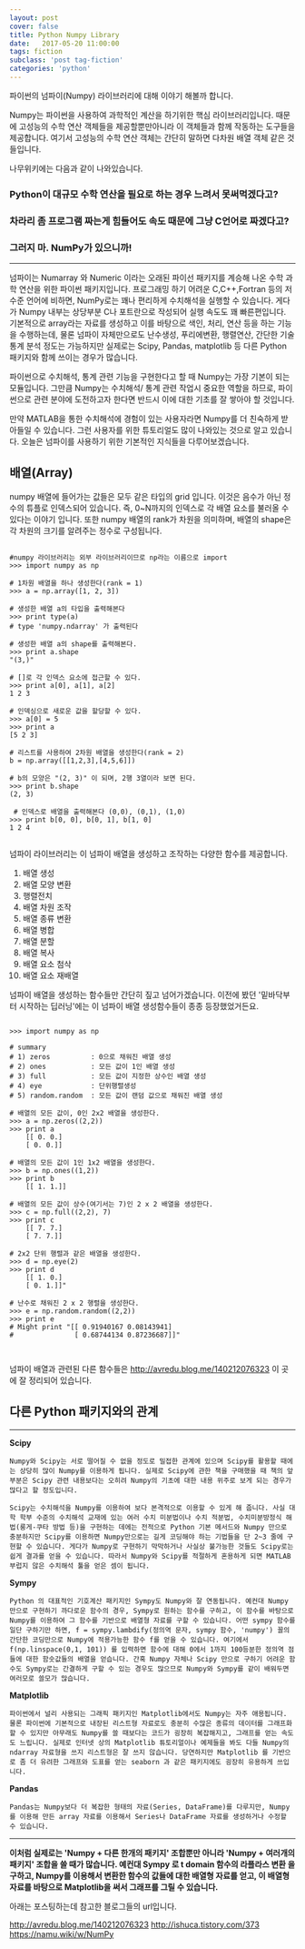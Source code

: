 ```yaml
---
layout: post
cover: false
title: Python Numpy Library
date:   2017-05-20 11:00:00
tags: fiction
subclass: 'post tag-fiction'
categories: 'python'
---
```


파이썬의 넘파이(Numpy) 라이브러리에 대해 이야기 해볼까 합니다. 


Numpy는 파이썬을 사용하여 과학적인 계산을 하기위한 핵심 라이브러리입니다. 때문에 고성능의 수학 연산 객체들을 제공할뿐만아니라 이 객체들과 함께 작동하는 도구들을 제공합니다. 여기서 고성능의 수학 연산 객체는 간단히 말하면 다차원 배열 객체 같은 것들입니다.


나무위키에는 다음과 같이 나와있습니다.


### Python이 대규모 수학 연산을 필요로 하는 경우 느려서 못써먹겠다고?
### 차라리 좀 프로그램 짜는게 힘들어도 속도 때문에 그냥 C언어로 짜겠다고?
### 그러지 마. NumPy가 있으니까!


- - -

넘파이는 Numarray 와 Numeric 이라는 오래된 파이선 패키지를 계승해 나온 수학 과학 연산을 위한 파이썬 패키지입니다. 프로그래밍 하기 어려운 C,C++,Fortran 등의 저수준 언어에 비하면, NumPy로는 꽤나 편리하게 수치해석을 실행할 수 있습니다. 게다가 Numpy 내부는 상당부분 C나 포트란으로 작성되어 실행 속도도 꽤 빠른편입니다. 기본적으로 array라는 자료를 생성하고 이를 바탕으로 색인, 처리, 연산 등을 하는 기능을 수행하는데, 물론 넘파이 자체만으로도 난수생성, 푸리에변환, 행렬연산, 간단한 기술통계 분석 정도는 가능하지만 실제로는 Scipy, Pandas, matplotlib 등 다른 Python 패키지와 함께 쓰이는 경우가 많습니다. 


파이썬으로 수치해석, 통계 관련 기능을 구현한다고 할 때 Numpy는 가장 기본이 되는 모듈입니다. 그만큼 Numpy는 수치해석/ 통계 관련 작업시 중요한 역할을 하므로, 파이썬으로 관련 분야에 도전하고자 한다면 반드시 이에 대한 기초를 잘 쌓아야 할 것입니다.


만약 MATLAB을 통한 수치해석에 경험이 있는 사용자라면 Numpy를 더 친숙하게 받아들일 수 있습니다. 그런 사용자를 위한 튜토리얼도 많이 나와있는 것으로 알고 있습니다. 오늘은 넘파이를 사용하기 위한 기본적인 지식들을 다루어보겠습니다.

## 배열(Array)

numpy 배열에 들어가는 값들은 모두 같은 타입의 grid 입니다. 이것은 음수가 아닌 정수의 튜플로 인덱스되어 있습니다. 즉, 0~N까지의 인덱스로 각 배열 요소를 불러올 수 있다는 이야기 입니다. 또한 numpy 배열의 rank가 차원을 의미하며, 배열의 shape은 각 차원의 크기를 알려주는 정수로 구성됩니다. 

<pre><code>
#numpy 라이브러리는 외부 라이브러리이므로 np라는 이름으로 import
>>> import numpy as np 

# 1차원 배열을 하나 생성한다(rank = 1)
>>> a = np.array([1, 2, 3]) 

# 생성한 배열 a의 타입을 출력해본다
>>> print type(a) 
# type 'numpy.ndarray' 가 출력된다

# 생성한 배열 a의 shape를 출력해본다. 
>>> print a.shape 
"(3,)"

# []로 각 인덱스 요소에 접근할 수 있다. 
>>> print a[0], a[1], a[2] 
1 2 3

# 인덱싱으로 새로운 값을 할당할 수 있다. 
>>> a[0] = 5  
>>> print a 
[5 2 3] 

# 리스트를 사용하여 2차원 배열을 생성한다(rank = 2) 
b = np.array([[1,2,3],[4,5,6]])

# b의 모양은 "(2, 3)" 이 되며, 2행 3열이라 보면 된다. 
>>> print b.shape 
(2, 3)

 # 인덱스로 배열을 출력해본다 (0,0), (0,1), (1,0) 
>>> print b[0, 0], b[0, 1], b[1, 0]
1 2 4

</code></pre>


넘파이 라이브러리는 이 넘파이 배열을 생성하고 조작하는 다양한 함수를 제공합니다.
1. 배열 생성
2. 배열 모양 변환
3. 행렬전치
4. 배열 차원 조작
5. 배열 종류 변환
6. 배열 병합
7. 배열 분할
8. 배열 복사
9. 배열 요소 첨삭
10. 배열 요소 재배열 

넘파이 배열을 생성하는 함수들만 간단히 짚고 넘어가겠습니다. 이전에 봤던 '밑바닥부터 시작하는 딥러닝'에는 이 넘파이 배열 생성함수들이 종종 등장했었거든요.

<pre><code>
>>> import numpy as np 

# summary
# 1) zeros			: 0으로 채워진 배열 생성
# 2) ones 			: 모든 값이 1인 배열 생성
# 3) full			: 모든 값이 지정한 상수인 배열 생성
# 4) eye			: 단위행렬생성
# 5) random.random	: 모든 값이 랜덤 값으로 채워진 배열 생성

# 배열의 모든 값이, 0인 2x2 배열을 생성한다.
>>> a = np.zeros((2,2))  
>>> print a 
	[[ 0. 0.] 
	[ 0. 0.]] 

# 배열의 모든 값이 1인 1x2 배열을 생성한다.
>>> b = np.ones((1,2))  
>>> print b 
	[[ 1. 1.]]

# 배열의 모든 값이 상수(여기서는 7)인 2 x 2 배열을 생성한다. 
>>> c = np.full((2,2), 7) 
>>> print c 
	[[ 7. 7.] 
	[ 7. 7.]] 

# 2x2 단위 행렬과 같은 배열을 생성한다. 
>>> d = np.eye(2) 
>>> print d 
	[[ 1. 0.] 
	[ 0. 1.]]"
    
# 난수로 채워진 2 x 2 행렬을 생성한다.
>>> e = np.random.random((2,2))  
>>> print e 
# Might print "[[ 0.91940167 0.08143941] 
#     			[ 0.68744134 0.87236687]]"


</code></pre>

넘파이 배열과 관련된 다른 함수들은 http://avredu.blog.me/140212076323 이 곳에 잘 정리되어 있습니다.

## 다른 Python 패키지와의 관계
_ _ _


**Scipy**

```
Numpy와 Scipy는 서로 떨어질 수 없을 정도로 밀접한 관계에 있으며 Scipy를 활용할 때에는 상당히 많이 Numpy를 이용하게 됩니다. 실제로 Scipy에 관한 책을 구매했을 때 책의 앞부분은 Scipy 관련 내용보다는 오히려 Numpy의 기초에 대한 내용 위주로 보게 되는 경우가 많다고 할 정도입니다.

Scipy는 수치해석을 Numpy를 이용하여 보다 본격적으로 이용할 수 있게 해 줍니다. 사실 대학 학부 수준의 수치해석 교재에 있는 여러 수치 미분법이나 수치 적분법, 수치미분방정식 해법(룽게-쿠타 방법 등)을 구현하는 데에는 전적으로 Python 기본 메서드와 Numpy 만으로 충분하지만 Scipy를 이용하면 Numpy만으로는 길게 코딩해야 하는 기법들을 단 2~3 줄에 구현할 수 있습니다. 게다가 Numpy로 구현하기 막막하거나 사실상 불가능한 것들도 Scipy로는 쉽게 결과를 얻을 수 있습니다. 따라서 Numpy와 Scipy를 적절하게 혼용하게 되면 MATLAB 부럽지 않은 수치해석 툴을 얻은 셈이 됩니다.
```


**Sympy**

```
Python 의 대표적인 기호계산 패키지인 Sympy도 Numpy와 잘 연동됩니다. 예컨대 Numpy 만으로 구현하기 까다로운 함수의 경우, Sympy로 원하는 함수를 구하고, 이 함수를 바탕으로 Numpy를 이용하여 그 함수를 기반으로 배열형 자료를 구할 수 있습니다. 어떤 sympy 함수를 일단 구하기만 하면, f = sympy.lambdify(정의역 문자, sympy 함수, 'numpy') 꼴의 간단한 코딩만으로 Numpy에 적용가능한 함수 f를 얻을 수 있습니다. 여기에서 f(np.linspace(0,1, 101)) 를 입력하면 함수에 대해 0에서 1까지 100등분한 정의역 점들에 대한 함숫값들의 배열을 얻습니다. 간혹 Numpy 자체나 Scipy 만으로 구하기 어려운 함수도 Sympy로는 간결하게 구할 수 있는 경우도 많으므로 Numpy와 Sympy를 같이 배워두면 여러모로 쓸모가 많습니다.
```


**Matplotlib**

```
파이썬에서 널리 사용되는 그래픽 패키지인 Matplotlib에서도 Numpy는 자주 애용됩니다. 물론 파이썬에 기본적으로 내장된 리스트형 자료로도 충분히 수많은 종류의 데이터를 그래프화할 수 있지만 아무래도 Numpy를 쓸 때보다는 코드가 굉장히 복잡해지고, 그래프를 얻는 속도도 느립니다. 실제로 인터넷 상의 Matplotlib 튜토리얼이나 예제들을 봐도 다들 Numpy의 ndarray 자료형을 쓰지 리스트형은 잘 쓰지 않습니다. 당연하지만 Matplotlib 를 기반으로 좀 더 유려한 그래프와 도표를 얻는 seaborn 과 같은 패키지에도 굉장히 유용하게 쓰입니다. 
```


**Pandas**

```
Pandas는 Numpy보다 더 복잡한 형태의 자료(Series, DataFrame)를 다루지만, Numpy를 이용해 만든 array 자료를 이용해서 Series나 DataFrame 자료를 생성하거나 수정할 수 있습니다. 
```


_ _ _

**이처럼 실제로는 'Numpy + 다른 한개의 패키지' 조합뿐만 아니라 'Numpy + 여러개의 패키지' 조합을 쓸 때가 많습니다. 예컨대 Sympy 로 t domain 함수의 라플라스 변환 을 구하고, Numpy를 이용해서 변환한 함수의 값들에 대한 배열형 자료를 얻고, 이 배열형 자료를 바탕으로 Matplotlib을 써서 그래프를 그릴 수 있습니다.**

아래는 포스팅하는데 참고한 블로그들의 url입니다.

http://avredu.blog.me/140212076323
http://ishuca.tistory.com/373
https://namu.wiki/w/NumPy